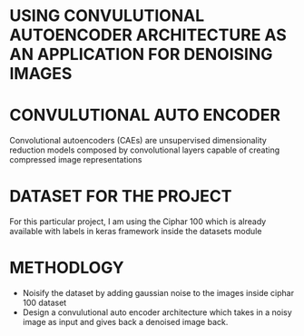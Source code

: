 # USING CONVULUTIONAL AUTOENCODER ARCHITECTURE AS AN APPLICATION FOR DENOISING IMAGES

# CONVULUTIONAL AUTO ENCODER

Convolutional autoencoders (CAEs) are unsupervised dimensionality reduction models composed by convolutional layers capable of creating compressed image representations

# DATASET FOR THE PROJECT 

For this particular project, I am using the Ciphar 100 which is already available with labels in keras framework inside the datasets module

# METHODLOGY

* Noisify the dataset by adding gaussian noise to the images inside ciphar 100 dataset
* Design a convulutional auto encoder architecture which takes in a noisy image as input and gives back a denoised image back.

